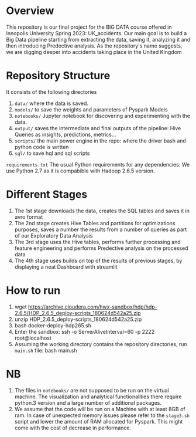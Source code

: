 # Overview
This repository is our final project for the BIG DATA course offered in Innopolis University Spring 2023: UK_accidents. Our main goal is to build a Big Data pipeline starting from extracting the data,
saving it, analyzing it and then introducing Predective analysis. As the repository's name suggests, we are digging deeper into accidents taking place in the United Kingdom
# Repository Structure
It consists of the following directories
1. `data/` where the data is saved.
2. `models/` to save the weights and parameters of Pyspark Models
3. `notebooks/` Jupyter notebook for discovering and experimenting with the data.
4. `output/` saves the intermediate and final outputs of the pipeline: Hive Queries as insights, predictions, metrics...
5. `scripts/` the main power engine in the repo: where the driver bash and python code is written
6. `sql/` to save hql and sql scripts

`requirements.txt` The usual Python requirements for any dependencies: We use Python 2.7 as it is compabible with Hadoop 2.6.5 version.

# Different Stages
1. The 1st stage downloads the data, creates the SQL tables and saves it in avro format 
2. The 2nd stage creates Hive Tables and partitions for optimizations purposes, saves a number the results from a number of queries as part of our Exploratory Data Analysis
3. The 3rd stage uses the Hive tables, performs further processing and feature engineering and performs Predective analysis on the processed data
4. The 4th stage uses builds on top of the results of previous stages, by displaying a neat Dashboard with streamlit

# How to run
1. wget https://archive.cloudera.com/hwx-sandbox/hdp/hdp-2.6.5/HDP_2.6.5_deploy-scripts_180624d542a25.zip
2. unzip HDP_2.6.5_deploy-scripts_180624d542a25.zip
3. bash docker-deploy-hdp265.sh
4. Enter the sandbox: ssh -o ServerAliveInterval=60 -p 2222 root@localhost 
5. Assuming the working directory contains the repository directories, run `main.sh` file: bash main.sh 

# NB
1. The files in `notebooks/` are not supposed to be run on the virtual machine. The visualization and analytical functionalities there require python.3 version and a large number of additional packages.
2. We assume that the code will be run on a Machine with at least 8GB of ram. In case of unexpected memory issues please refer to the `stage3.sh` script and lower the amount of RAM allocated for Pyspark. This might come with the cost of decrease in performance.  
